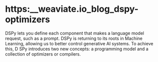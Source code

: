 # https:\_\_weaviate.io_blog_dspy-optimizers

DSPy lets you define each component that makes a language model request, such as a prompt. DSPy is returning to its roots in Machine Learning, allowing us to better control generative AI systems. To achieve this, D SPy introduces two new concepts: a programming model and a collection of optimizers or compilers.
